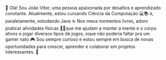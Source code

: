 👋 Olá! Sou João Vitor, uma pessoa apaixonada por desafios e aprendizado constante. Atualmente, estou cursando Ciência da Computação 💻📚 e, paralelamente, estudando Java ☕ Nos meus momentos livres, adoro praticar atividades físicas 🏋️‍♂️que me ajudam a manter a mente e o corpo ativos e jogar diversos tipos de jogos, oque não poderia faltar pra um gamer nato 🎮 Sou sempre curioso e estou sempre em busca de novas oportunidades para crescer, aprender e colaborar em projetos interessantes. 🚀
